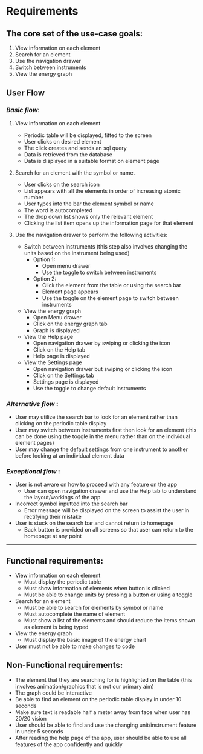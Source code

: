 # Requirements

## The core set of the use-case goals:
1. View information on each element
1. Search for an element
1. Use the navigation drawer
1. Switch between instruments
1. View the energy graph

##  User Flow
### _Basic flow_:
1. View information on each element
    - Periodic table will be displayed, fitted to the screen
    - User clicks on desired element
    - The click creates and sends an sql query
    - Data is retrieved from the database
    - Data is displayed in a suitable format on element page

2. Search for an element with the symbol or name.  
    - User clicks on the search icon  
    - List appears with all the elements in order of increasing atomic number  
    - User types into the bar the element symbol or name  
    - The word is autocompleted  
    - The drop down list shows only the relevant element  
    - Clicking the list item opens up the information page for that element

3. Use the navigation drawer to perform the following activities:
    * Switch between instruments  (this step also involves changing the units based on the instrument being used)
        - Option 1:
            * Open menu drawer
            * Use the toggle to switch between instruments
        - Option 2:
            * Click the element from the table or using the search bar
            * Element page appears
            * Use the toggle on the element page to switch between instruments
    * View the energy graph
        * Open Menu drawer
        * Click on the energy graph tab
        * Graph is displayed
    * View the Help page
        * Open navigation drawer by swiping or clicking the icon
        * Click on the Help tab
        * Help page is displayed
    * View the Settings page
        * Open navigation drawer but swiping or clicking the icon
        * Click on the Settings tab
        * Settings page is displayed
        * Use the toggle to change default instruments

### _Alternative flow_ :
* User may utilize the search bar to look for an element rather than clicking on the periodic table display
* User may switch between instruments first then look for an element (this can be done using the toggle in the menu rather than on the individual element pages)
* User may change the default settings from one instrument to another before looking at an individual element data

### _Exceptional flow_ :
* User is not aware on how to proceed with any feature on the app
    * User can open navigation drawer and use the Help tab to understand the layout/workings of the app
* Incorrect symbol inputted into the search bar
    * Error message will be displayed on the screen to assist the user in rectifying their mistake
* User is stuck on the search bar and cannot return to homepage
    * Back button is provided on all screens so that user can return to the homepage at any point

***
## Functional requirements:
* View information on each element
    * Must display the periodic table
    * Must show information of elements when button is clicked
    * Must be able to change units by pressing a button or using a toggle
* Search for an element
    * Must be able to search for elements by symbol or name
    * Must autocomplete the name of element
    * Must show a list of the elements and should reduce the items shown as element is being typed
* View the energy graph
    * Must display the basic image of the energy chart
* User must not be able to make changes to code

## Non-Functional requirements:
* The element that they are searching for is highlighted on the table (this involves animation/graphics that is not our primary aim)
* The graph could be interactive
* Be able to find an element on the periodic table display in under 10 seconds
* Make sure text is readable half a meter away from face when user has 20/20 vision
* User should be able to find and use the changing unit/instrument feature in under 5 seconds
* After reading the help page of the app, user should be able to use all features of the app confidently and quickly
